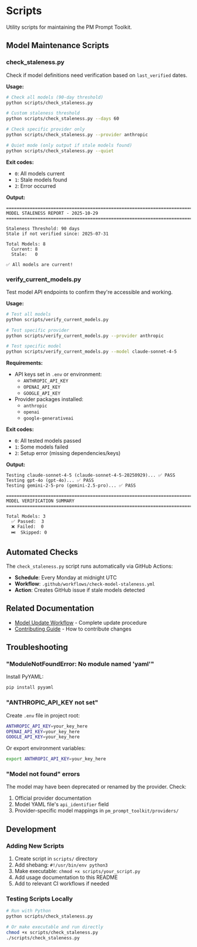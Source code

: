 # Scripts

Utility scripts for maintaining the PM Prompt Toolkit.

## Model Maintenance Scripts

### check_staleness.py

Check if model definitions need verification based on `last_verified` dates.

**Usage:**
```bash
# Check all models (90-day threshold)
python scripts/check_staleness.py

# Custom staleness threshold
python scripts/check_staleness.py --days 60

# Check specific provider only
python scripts/check_staleness.py --provider anthropic

# Quiet mode (only output if stale models found)
python scripts/check_staleness.py --quiet
```

**Exit codes:**
- `0`: All models current
- `1`: Stale models found
- `2`: Error occurred

**Output:**
```
================================================================================
MODEL STALENESS REPORT - 2025-10-29
================================================================================

Staleness Threshold: 90 days
Stale if not verified since: 2025-07-31

Total Models: 8
  Current: 8
  Stale:   0

✅ All models are current!
```

### verify_current_models.py

Test model API endpoints to confirm they're accessible and working.

**Usage:**
```bash
# Test all models
python scripts/verify_current_models.py

# Test specific provider
python scripts/verify_current_models.py --provider anthropic

# Test specific model
python scripts/verify_current_models.py --model claude-sonnet-4-5
```

**Requirements:**
- API keys set in `.env` or environment:
  - `ANTHROPIC_API_KEY`
  - `OPENAI_API_KEY`
  - `GOOGLE_API_KEY`
- Provider packages installed:
  - `anthropic`
  - `openai`
  - `google-generativeai`

**Exit codes:**
- `0`: All tested models passed
- `1`: Some models failed
- `2`: Setup error (missing dependencies/keys)

**Output:**
```
Testing claude-sonnet-4-5 (claude-sonnet-4-5-20250929)... ✅ PASS
Testing gpt-4o (gpt-4o)... ✅ PASS
Testing gemini-2-5-pro (gemini-2.5-pro)... ✅ PASS

================================================================================
MODEL VERIFICATION SUMMARY
================================================================================

Total Models: 3
  ✅ Passed:  3
  ❌ Failed:  0
  ⏭️  Skipped: 0
```

## Automated Checks

The `check_staleness.py` script runs automatically via GitHub Actions:

- **Schedule**: Every Monday at midnight UTC
- **Workflow**: `.github/workflows/check-model-staleness.yml`
- **Action**: Creates GitHub issue if stale models detected

## Related Documentation

- [Model Update Workflow](../docs/workflows/MODEL_UPDATE_WORKFLOW.md) - Complete update procedure
- [Contributing Guide](../CONTRIBUTING.md) - How to contribute changes

## Troubleshooting

### "ModuleNotFoundError: No module named 'yaml'"

Install PyYAML:
```bash
pip install pyyaml
```

### "ANTHROPIC_API_KEY not set"

Create `.env` file in project root:
```bash
ANTHROPIC_API_KEY=your_key_here
OPENAI_API_KEY=your_key_here
GOOGLE_API_KEY=your_key_here
```

Or export environment variables:
```bash
export ANTHROPIC_API_KEY=your_key_here
```

### "Model not found" errors

The model may have been deprecated or renamed by the provider. Check:
1. Official provider documentation
2. Model YAML file's `api_identifier` field
3. Provider-specific model mappings in `pm_prompt_toolkit/providers/`

## Development

### Adding New Scripts

1. Create script in `scripts/` directory
2. Add shebang: `#!/usr/bin/env python3`
3. Make executable: `chmod +x scripts/your_script.py`
4. Add usage documentation to this README
5. Add to relevant CI workflows if needed

### Testing Scripts Locally

```bash
# Run with Python
python scripts/check_staleness.py

# Or make executable and run directly
chmod +x scripts/check_staleness.py
./scripts/check_staleness.py
```
